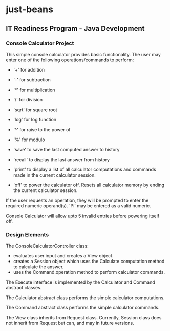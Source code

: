 # just-beans
## IT Readiness Program - Java Development

### Console Calculator Project

This simple console calculator provides basic functionality.  The user may enter one of the following operations/commands to perform:
* '+'  for addition

* '-'  for subtraction

* '*'  for multiplication

* '/'  for division

* 'sqrt'  for square root

* 'log'  for log function

* '^'  for raise to the power of

* '%'  for modulo

* 'save'  to save the last computed answer to history

* 'recall'  to display the last answer from history

* 'print'  to display a list of all calculator computations and commands made in the current calculator session.

* 'off'  to power the calculator off.  Resets all calculator memory by ending the current calculator session.

If the user requests an operation, they will be prompted to enter the required numeric operand(s).  'Pi' may be entered as a 
valid numeric.

Console Calculator will allow upto 5 invalid entries before powering itself off.

### Design Elements

The ConsoleCalculatorController class:
* evaluates user input and creates a View object. 
* creates a Session object which uses the Calculate.computation method to calculate the answer.
* uses the Command.operation method to perform calculator commands.  

The Execute interface is implemented by the Calculator and Command abstract classes.

The Calculator abstract class performs the simple calculator computations.

The Command abstract class performs the simple calculator commands.

The View class inherits from Request class.  Currently, Session class does not inherit from Request but can, and may in future versions.



